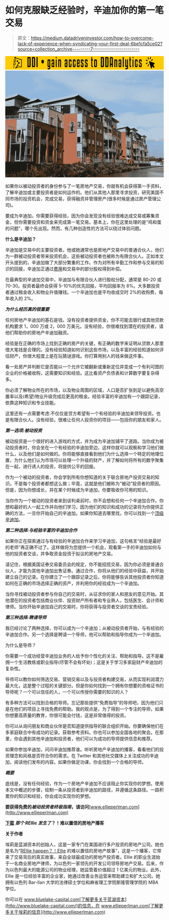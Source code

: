 # 如何克服缺乏经验时，辛迪加你的第一笔交易

> 原文：<https://medium.datadriveninvestor.com/how-to-overcome-lack-of-experience-when-syndicating-your-first-deal-6be1cfa5ce02?source=collection_archive---------7----------------------->

[![](img/ba7696b27ecda370a97a895b4f353a8c.png)](http://www.track.datadriveninvestor.com/181206BYellow)![](img/e993e561ff2be8d8df5035ea751ef934.png)

如果你以被动投资者的身份参与了一笔房地产交易，你就有机会获得第一手资料，了解辛迪加或主要投资者是如何运作的。他们从其他人那里寻求投资，研究美国不同市场的投资机会，完成交易，获得融资并管理房产(很多时候是通过房产管理公司)。

要成为辛迪加，你需要获得经验，因为你会发现没有经验很难达成交易或筹集资金，但你需要投资和资金来完成第一笔交易。基本上，你在这里处理的是“鸡和蛋的问题”，哪个先出现。然而，有几种创造性的方法可以绕过体验问题。

**什么是辛迪加？**

辛迪加是交易中的主要投资者。他或她通常也是房地产交易中的普通合伙人，他们为一群被动投资者带来投资机会，这些被动投资者也被称为有限合伙人。正如本文开头提到的，辛迪加做了大部分繁重的工作。作为对所有辛勤工作和参与交易的知识的回报，辛迪加正通过[费用](https://www.ellieyogev.com/blog/what-is-a-syndication-and-how-does-it-work)和交易中的部分股权得到补偿。

在最典型的辛迪加交易中，辛迪加与有限合伙人进行股权分配，通常是 80-20 或 70-30。投资者最终会获得 5-10%的优先回报，平均回报率为 8%。大多数投资者通过租金收入和物业升值赚钱。一个辛迪加也是平均收成交时 2%的收购费，每年收入的 2%。

***为什么经历真的很重要***

任何房地产辛迪加的基石是钱。没有投资者提供资金，你不可能去银行或其他贷款机构要求 1，000 万或 2，000 万美元。没有经验，你很难找到潜在的投资者，请他们帮助你的房地产辛迪加融资。

经验是在正确的市场上找到正确的房产的关键，有正确的数字来证明从贷款人那里借大笔钱是合理的。没有经验知道如何识别这些市场，以及丰富的经验知道如何评估财产，你很大程度上是在玩猜谜游戏。你打算用别人的钱来做这件事。

看一处房产并判断它是否能以一个允许它被翻新或重新定位并变成一个有利可图的企业的价格被收购，这需要知识和经验。这比看资产负债表和计算数字要复杂得多。

你必须了解物业所在的市场，以及物业周围的区域，人口是否扩张到足以避免高空置率以及(希望)物业升级完成后更高的租金。经验丰富的辛迪加有一个跟踪记录，依靠这种知识和专业技能。

这里还有一点需要考虑:不仅仅是贷方希望有一个有经验的辛迪加来领导投资。也是有限合伙人。没有经验，很难让任何人投资你的项目——包括你的朋友和家人。

***第一选项:被动投资***

被动投资是一个很好的进入游戏的方式，并为成为辛迪加铺平了道路。当你成为被动投资者时，你会坐在一个有经验的辛迪加旁边，这样你就可以观察和学习他们做什么，以及他们是如何做的。你将能够直接看到他们为什么选择一个特定的地理位置，为什么他们认为市场可以处理一个升级的财产，并了解如何将所有的数字聚集在一起，进行诱人的投资，将提供公平的回报。

作为一个被动的投资者，你会学到所有你想知道的关于联合房地产投资交易的知识。不是每个投资者都想这么做；毕竟，这就是他们被称为“被动”投资者的原因。但是，因为你想成长，并在某个时候成为辛迪加，你要吸收你可用的知识。

当你作为一个被动的投资者来到谈判桌前时，你不会想和任何一个辛迪加合作。你想和最好的人一起工作并向他们学习，因为他们的知识和成功的记录将为你提供正确的方法，一旦你开始自己的辛迪加。如果你知道去哪里找，你可以找到一个[顶级辛迪加](https://www.ellieyogev.com/blog/the-top-3-ways-to-find-the-best-syndicators)。

***第二种选择:与经验丰富的辛迪加合作***

如果你正在探索通过与有经验的辛迪加合作来学习辛迪加，这句格言“经验是最好的老师”再正确不过了。这样做将为您提供一个机会，观看第一手的辛迪加如何与他的投资者交谈，并争取资金投资于拟议的房地产交易。

请记住，根据美国证券交易委员会的规定，你不能招揽交易，因为你必须是普通合伙人，才能为其他辛迪加出售证券。通过合作，你将从他们的经验中获益，并开始建立自己的记录。在你建立了一个跟踪记录之后，你将能够告诉其他投资者你知道如何在正确的市场选择正确的资产，并利用你的经验成为一个辛迪加。

当你寻找被动投资者参与你自己的交易时，从征求你的家人和朋友的意见开始。其他潜在的投资者包括商业伙伴、投资财产所有者和专业熟人，包括医生、会计师和律师。当你开始辛迪加自己的交易时，你将获得与投资者交谈的宝贵经验。

***第三种选择:聘请导师***

我已经讨论了两种选择，你可以成为一个辛迪加；从被动投资者开始，与有经验的辛迪加合作。另一个选择是聘请一个导师，他可以帮助和指导你成为一个辛迪加。

为什么是导师？

你需要一个成功经营辛迪加业务的人给予你个性化的关注、帮助和指导。这不是雇佣一个生活教练或职业指导(尽管不会有坏处)；这是关于学习多家庭财产辛迪加的复杂性。

导师可以教你如何筛选交易、营销交易以及与投资者构建交易，从而实现利润潜力最大化，这是整个过程的关键部分。但是你如何找到一个拥有你想要的资格证书的导师呢？一个可以信任的人，一个可以传授你需要的知识的人？

有多种方法可以找到合格的导师。忘记那些提供“免费指导”的导师吧，因为他们只是在他们的项目上寻找免费的帮助。我的观点是，为了得到一个专注的导师，如果你想要高质量的教育，你很可能会付钱，这是非常值得的投资。

你可以从询问朋友和商业伙伴是否知道提供指导的联合组织开始。你要确保他们在多家庭联合中有成功的记录。获取参考资料。你也可以参加全国各地的聚会。在那里，你会遇到其他辛迪加和投资者，他们可以为成功的导师提供信息和推荐。

如果你参加辛迪加，问问辛迪加推荐谁。听听房地产辛迪加的播客，看看他们的投资理念和风格是否符合你的需求。在 Twitter 和其他社交媒体上关注成功的辛迪加，阅读他们发布的内容。如果你做足功课，你会找到一个合格的导师。

***概要***

底线是，没有任何经验，作为一个房地产辛迪加不应该阻止你实现你的梦想。使用本文中概述的步骤，绘制一条从投资者到辛迪加的路径，并遵循这条路径。一路积累你的知识和经验，你会成功实现你的梦想。

**要获得免费的*被动投资者终极指南*，请访问**[www.ellieperlman.com](http://www.ellieperlman.com)

[**下载**](https://www.ellieyogev.com/podcast) ***那个 REllie 发生了*？！难以置信的房地产播客**

**关于作者**

埃莉是蓝湖资本的创始人，这是一家专门在美国进行多户投资的房地产公司。她也是名为“[REllie happen？！Ellie](https://www.ellieyogev.com/podcast) 的难以置信的房地产故事”，这是一个播客，它带来了交易背后的真实故事，来自全球最成功的房地产投资者。Ellie 的职业生涯始于一名商业房地产律师，为以色列一家领先的开发公司领导房地产交易。后来，作为以色列最大的能源公司的物业经理，她监管着价值超过 1 亿美元的物业。此外，Ellie 是一位经验丰富的企业家，她通过改善业务运营来帮助建立和扩大公司。她拥有以色列 Bar-Ilan 大学的法律硕士学位和麻省理工学院斯隆管理学院的 MBA 学位。

你可以在 www.bluelake-capital.com[了解更多关于蓝湖资本](http://www.bluelake-capital.com/)的信息，在 www.ellieperlman.com[了解更多关于埃莉的信息](http://www.ellieperlman.com)